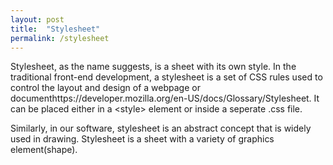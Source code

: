 ```yaml
---
layout: post
title:  "Stylesheet"
permalink: /stylesheet
---
```


Stylesheet, as the name suggests, is a sheet with its own style. In the traditional front-end development, a stylesheet is a set of CSS rules used to control the layout and design of a webpage or documenthttps://developer.mozilla.org/en-US/docs/Glossary/Stylesheet. It can be placed either in a &lt;style\> element or inside a seperate .css file. 

Similarly, in our software, stylesheet is an abstract concept that is widely used in drawing. Stylesheet is a sheet with a variety of graphics element(shape). 

